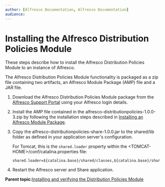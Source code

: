 ```yaml
---
author: [Alfresco Documentation, Alfresco Documentation]
audience: 
---
```


# Installing the Alfresco Distribution Policies Module

These steps describe how to install the Alfresco Distribution Policies Module to an instance of Alfresco.

The Alfresco Distribution Policies Module functionality is packaged as a zip file containing two artifacts, an Alfresco Module Package \(AMP\) file and a JAR file.

1.  Download the Alfresco Distribution Policies Module package from the [Alfresco Support Portal](http://support.alfresco.com.) using your Alfresco login details.

2.  Install the AMP file contained in the alfresco-distributionpolicies-1.0.0-3.zip by following the installation steps described in [Installing an Alfresco Module Package](amp-install.md).

3.  Copy the alfresco-distributionpolicies-share-1.0.0.jar to the shared/lib folder as defined in your application server's configuration.

    For Tomcat, this is the `shared.loader` property within the <TOMCAT-HOME\>/conf/catalina.properties file:

    ```
    shared.loader=${catalina.base}/shared/classes,${catalina.base}/shared/lib/*.jar
    ```

4.  Restart the Alfresco server and Share application.


**Parent topic:**[Installing and verifying the Distribution Policies Module](../concepts/dist-pol-intro.md)

